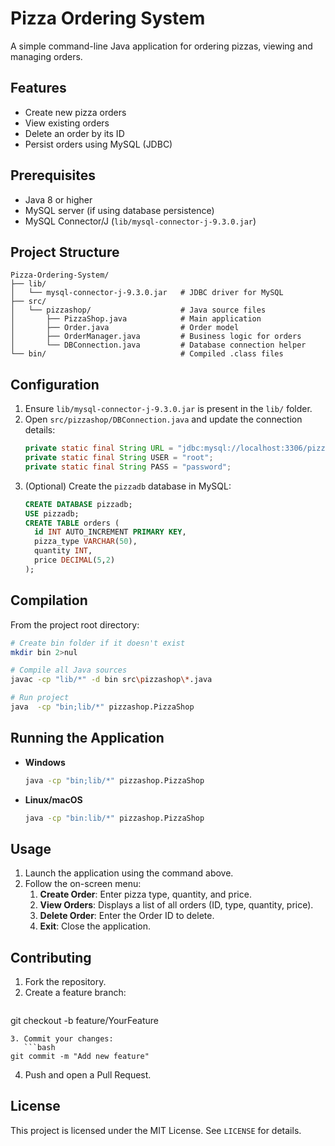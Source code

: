 # Pizza Ordering System

A simple command-line Java application for ordering pizzas, viewing and managing orders.

## Features

- Create new pizza orders
- View existing orders
- Delete an order by its ID
- Persist orders using MySQL (JDBC)

## Prerequisites

- Java 8 or higher
- MySQL server (if using database persistence)
- MySQL Connector/J (`lib/mysql-connector-j-9.3.0.jar`)

## Project Structure
```
Pizza-Ordering-System/
├── lib/
│   └── mysql-connector-j-9.3.0.jar   # JDBC driver for MySQL
├── src/
│   └── pizzashop/                    # Java source files
│       ├── PizzaShop.java            # Main application
│       ├── Order.java                # Order model
│       ├── OrderManager.java         # Business logic for orders
│       └── DBConnection.java         # Database connection helper
└── bin/                              # Compiled .class files
```

## Configuration

1. Ensure `lib/mysql-connector-j-9.3.0.jar` is present in the `lib/` folder.
2. Open `src/pizzashop/DBConnection.java` and update the connection details:
   ```java
   private static final String URL = "jdbc:mysql://localhost:3306/pizzadb";
   private static final String USER = "root";
   private static final String PASS = "password";
   ```
3. (Optional) Create the `pizzadb` database in MySQL:
   ```sql
   CREATE DATABASE pizzadb;
   USE pizzadb;
   CREATE TABLE orders (
     id INT AUTO_INCREMENT PRIMARY KEY,
     pizza_type VARCHAR(50),
     quantity INT,
     price DECIMAL(5,2)
   );
   ```

## Compilation

From the project root directory:

```bash
# Create bin folder if it doesn't exist
mkdir bin 2>nul

# Compile all Java sources
javac -cp "lib/*" -d bin src\pizzashop\*.java

# Run project
java  -cp "bin;lib/*" pizzashop.PizzaShop
```

## Running the Application

- **Windows**
  ```bash
  java -cp "bin;lib/*" pizzashop.PizzaShop
  ```

- **Linux/macOS**
  ```bash
  java -cp "bin:lib/*" pizzashop.PizzaShop
  ```

## Usage

1. Launch the application using the command above.
2. Follow the on-screen menu:
   1. **Create Order**: Enter pizza type, quantity, and price.
   2. **View Orders**: Displays a list of all orders (ID, type, quantity, price).
   3. **Delete Order**: Enter the Order ID to delete.
   4. **Exit**: Close the application.

## Contributing

1. Fork the repository.
2. Create a feature branch:
   ```bash
git checkout -b feature/YourFeature
```
3. Commit your changes:
   ```bash
git commit -m "Add new feature"
```
4. Push and open a Pull Request.

## License

This project is licensed under the MIT License. See `LICENSE` for details.
